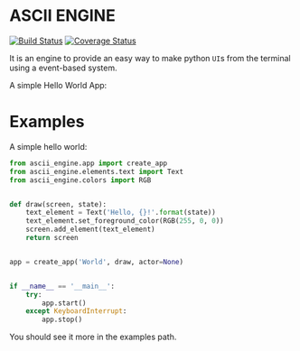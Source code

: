 # ASCII ENGINE

[![Build Status](https://travis-ci.org/carlosmaniero/ascii-engine.svg?branch=master)](https://travis-ci.org/carlosmaniero/ascii-engine)
[![Coverage Status](https://coveralls.io/repos/github/carlosmaniero/ascii-engine/badge.svg?branch=master)](https://coveralls.io/github/carlosmaniero/ascii-engine?branch=master)

It is an engine to provide an easy way to make python `UI`s from the terminal using a event-based system.


A simple Hello World App:


# Examples

A simple hello world:

```python
from ascii_engine.app import create_app
from ascii_engine.elements.text import Text
from ascii_engine.colors import RGB


def draw(screen, state):
    text_element = Text('Hello, {}!'.format(state))
    text_element.set_foreground_color(RGB(255, 0, 0))
    screen.add_element(text_element)
    return screen


app = create_app('World', draw, actor=None)


if __name__ == '__main__':
    try:
        app.start()
    except KeyboardInterrupt:
        app.stop()

```

You should see it more in the examples path.